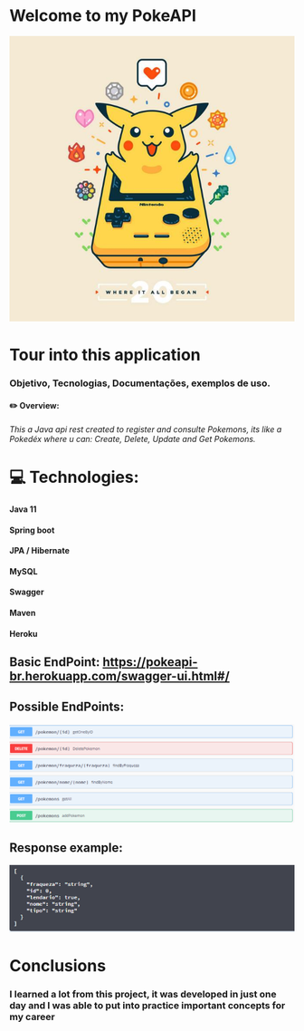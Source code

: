 # Welcome to my PokeAPI
![Welcome](https://github.com/ryxandy/pokeapi/blob/main/poke.jpg)
#                                                                        Tour into this application 
###                                                             Objetivo, Tecnologias, Documentações, exemplos de uso.



#### ✏️ Overview:
###### This a  Java api rest created to register and consulte Pokemons, its like a Pokedéx where u can: Create, Delete, Update and Get Pokemons.



#                 💻 Technologies:

#### Java 11
#### Spring boot
#### JPA / Hibernate
#### MySQL
#### Swagger
#### Maven
#### Heroku


## Basic EndPoint: https://pokeapi-br.herokuapp.com/swagger-ui.html#/

## Possible EndPoints:
![EndPoints](https://github.com/ryxandy/pokeapi/blob/main/endpoints.PNG)


## Response example:
![Json](https://github.com/ryxandy/pokeapi/blob/main/estruturapost.PNG)

# Conclusions
### I learned a lot from this project, it was developed in just one day and I was able to put into practice important concepts for my career

